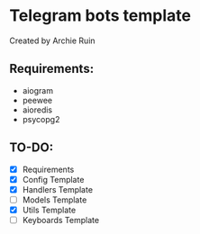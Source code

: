 # Telegram bots template
Created by Archie Ruin

## Requirements:
- aiogram
- peewee
- aioredis
- psycopg2


## TO-DO:
- [X] Requirements
- [X] Config Template
- [X] Handlers Template
- [ ] Models Template
- [X] Utils Template
- [ ] Keyboards Template
